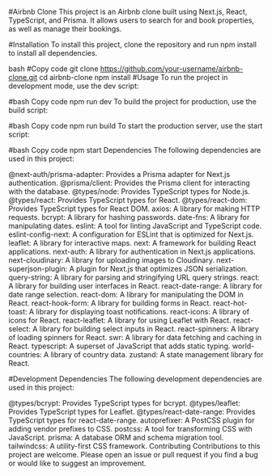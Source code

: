 #Airbnb Clone
This project is an Airbnb clone built using Next.js, React, TypeScript, and Prisma. It allows users to search for and book properties, as well as manage their bookings.

#Installation
To install this project, clone the repository and run npm install to install all dependencies.

bash
#Copy code
git clone https://github.com/your-username/airbnb-clone.git
cd airbnb-clone
npm install
#Usage
To run the project in development mode, use the dev script:

#bash
Copy code
npm run dev
To build the project for production, use the build script:

#bash
Copy code
npm run build
To start the production server, use the start script:

#bash
Copy code
npm start
Dependencies
The following dependencies are used in this project:

@next-auth/prisma-adapter: Provides a Prisma adapter for Next.js authentication.
@prisma/client: Provides the Prisma client for interacting with the database.
@types/node: Provides TypeScript types for Node.js.
@types/react: Provides TypeScript types for React.
@types/react-dom: Provides TypeScript types for React DOM.
axios: A library for making HTTP requests.
bcrypt: A library for hashing passwords.
date-fns: A library for manipulating dates.
eslint: A tool for linting JavaScript and TypeScript code.
eslint-config-next: A configuration for ESLint that is optimized for Next.js.
leaflet: A library for interactive maps.
next: A framework for building React applications.
next-auth: A library for authentication in Next.js applications.
next-cloudinary: A library for uploading images to Cloudinary.
next-superjson-plugin: A plugin for Next.js that optimizes JSON serialization.
query-string: A library for parsing and stringifying URL query strings.
react: A library for building user interfaces in React.
react-date-range: A library for date range selection.
react-dom: A library for manipulating the DOM in React.
react-hook-form: A library for building forms in React.
react-hot-toast: A library for displaying toast notifications.
react-icons: A library of icons for React.
react-leaflet: A library for using Leaflet with React.
react-select: A library for building select inputs in React.
react-spinners: A library of loading spinners for React.
swr: A library for data fetching and caching in React.
typescript: A superset of JavaScript that adds static typing.
world-countries: A library of country data.
zustand: A state management library for React.

#Development Dependencies
The following development dependencies are used in this project:

@types/bcrypt: Provides TypeScript types for bcrypt.
@types/leaflet: Provides TypeScript types for Leaflet.
@types/react-date-range: Provides TypeScript types for react-date-range.
autoprefixer: A PostCSS plugin for adding vendor prefixes to CSS.
postcss: A tool for transforming CSS with JavaScript.
prisma: A database ORM and schema migration tool.
tailwindcss: A utility-first CSS framework.
Contributing
Contributions to this project are welcome. Please open an issue or pull request if you find a bug or would like to suggest an improvement.

